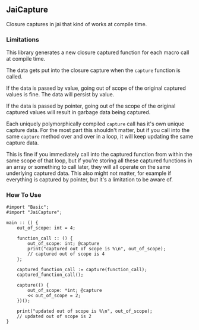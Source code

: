 ## JaiCapture

Closure captures in jai that kind of works at compile time.

### Limitations

This library generates a new closure captured function for each macro call at compile time.

The data gets put into the closure capture when the `capture` function is called.

If the data is passed by value, going out of scope of the original captured values is fine. The data will persist by value.

If the data is passed by pointer, going out of the scope of the original captured values will result in garbage data being captured.

Each uniquely polymorphically compiled `capture` call has it's own unique capture data. For the most part this shouldn't matter, but if you call into the same `capture` method over and over in a loop, it will keep updating the same capture data.

This is fine if you immediately call into the captured function from within the same scope of that loop, but if you're storing all these captured functions in an array or something to call later, they will all operate on the same underlying captured data. This also might not matter, for example if everything is captured by pointer, but it's a limitation to be aware of.

### How To Use

```jai
#import "Basic";
#import "JaiCapture";

main :: () {
    out_of_scope: int = 4;

    function_call :: () {
        out_of_scope: int; @capture
        print("captured out of scope is %\n", out_of_scope);
        // captured out of scope is 4
    };

    captured_function_call := capture(function_call);
    captured_function_call();

    capture(() {
        out_of_scope: *int; @capture
        << out_of_scope = 2;
    })();

    print("updated out of scope is %\n", out_of_scope);
    // updated out of scope is 2
}
```
